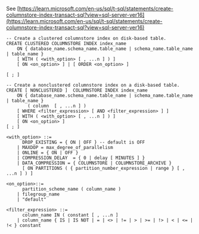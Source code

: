 See [https://learn.microsoft.com/en-us/sql/t-sql/statements/create-columnstore-index-transact-sql?view=sql-server-ver16](https://learn.microsoft.com/en-us/sql/t-sql/statements/create-columnstore-index-transact-sql?view=sql-server-ver16)
```
-- Create a clustered columnstore index on disk-based table.
CREATE CLUSTERED COLUMNSTORE INDEX index_name
    ON { database_name.schema_name.table_name | schema_name.table_name | table_name }
    [ WITH ( <with_option> [ , ...n ] ) ]
    [ ON <on_option> ] | [ ORDER <on_option> ]

[ ; ]

-- Create a nonclustered columnstore index on a disk-based table.
CREATE [ NONCLUSTERED ]  COLUMNSTORE INDEX index_name
    ON { database_name.schema_name.table_name | schema_name.table_name | table_name }
        ( column  [ , ...n ] )
    [ WHERE <filter_expression> [ AND <filter_expression> ] ]
    [ WITH ( <with_option> [ , ...n ] ) ]
    [ ON <on_option> ]
[ ; ]

<with_option> ::=
      DROP_EXISTING = { ON | OFF } -- default is OFF
    | MAXDOP = max_degree_of_parallelism
    | ONLINE = { ON | OFF }
    | COMPRESSION_DELAY  = { 0 | delay [ MINUTES ] }
    | DATA_COMPRESSION = { COLUMNSTORE | COLUMNSTORE_ARCHIVE }
      [ ON PARTITIONS ( { partition_number_expression | range } [ , ...n ] ) ]

<on_option>::=
      partition_scheme_name ( column_name )
    | filegroup_name
    | "default"

<filter_expression> ::=
      column_name IN ( constant [ , ...n ]
    | column_name { IS | IS NOT | = | <> | != | > | >= | !> | < | <= | !< } constant
```
